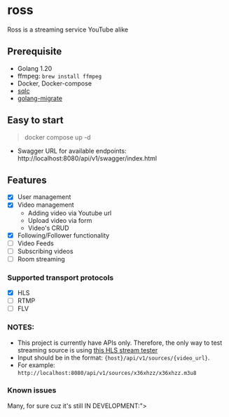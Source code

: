 # ross
Ross is a streaming service YouTube alike

## Prerequisite

- Golang 1.20
- ffmpeg: `brew install ffmpeg`
- Docker, Docker-compose
- [sqlc](https://github.com/sqlc-dev/sqlc)
- [golang-migrate](https://github.com/golang-migrate/migrate)

## Easy to start

> docker compose up -d

- Swagger URL for available endpoints: http://localhost:8080/api/v1/swagger/index.html 
## Features
- [x] User management
- [x] Video management
  - Adding video via Youtube url
  - Upload video via form
  - Video's CRUD
- [x] Following/Follower functionality
- [ ] Video Feeds
- [ ] Subscribing videos
- [ ] Room streaming

### Supported transport protocols
- [x] HLS
- [ ] RTMP
- [ ] FLV

### NOTES:
- This project is currently have APIs only. Therefore, the only way to test streaming source is using [this HLS stream tester](https://hlsjs-dev.video-dev.org/demo/)
- Input should be in the format: `{host}/api/v1/sources/{video_url}`.
- For example: `http://localhost:8080/api/v1/sources/x36xhzz/x36xhzz.m3u8`

### Known issues
Many, for sure cuz it's still IN DEVELOPMENT:">